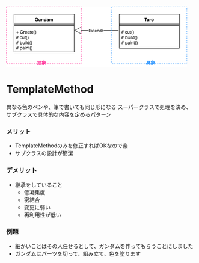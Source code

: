 ![](template_method.png)
# TemplateMethod
異なる色のペンや、筆で書いても同じ形になる
スーパークラスで処理を決め、サブクラスで具体的な内容を定めるパターン

### メリット
* TemplateMethodのみを修正すればOKなので楽
* サブクラスの設計が簡潔

### デメリット
* 継承をしていること
  * 低凝集度
  * 密結合
  * 変更に弱い
  * 再利用性が低い

### 例題

* 細かいことはその人任せるとして、ガンダムを作ってもらうことにしました
* ガンダムはパーツを切って、組み立て、色を塗ります
